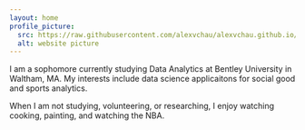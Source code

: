 ```yaml
---
layout: home
profile_picture:
  src: https://raw.githubusercontent.com/alexvchau/alexvchau.github.io/master/assets/img/0.jpg
  alt: website picture
---
```


<p>
  I am a sophomore currently studying Data Analytics at Bentley University in Waltham, MA. My interests include data science applicaitons for social good and sports analytics.
</p>

<p>
 When I am not studying, volunteering, or researching, I enjoy watching cooking, painting, and watching the NBA.
</p>
